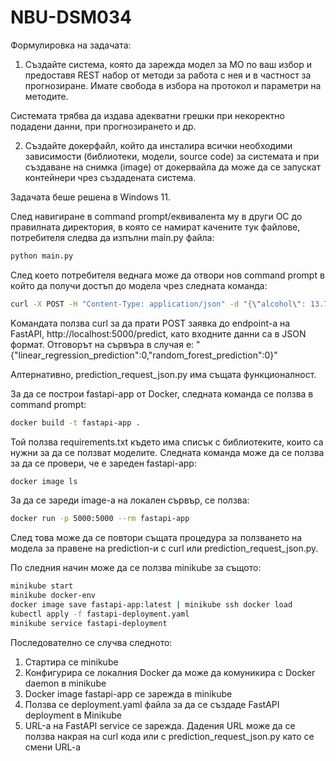# NBU-DSM034

Формулировка на задачата:
1. Създайте система, която да зарежда модел за МО по ваш избор и предоставя REST набор от методи за работа с нея и в частност за прогнозиране. Имате свобода в избора на протокол и параметри на методите.

Системата трябва да издава адекватни грешки при некоректно подадени данни, при прогнозирането и др.

2. Създайте докерфайл, който да инсталира всички необходими зависимости (библиотеки, модели, source code) за системата и при създаване на снимка (image) от докервайла да може да се запускат контейнери чрез създадената система.


Задачата беше решена в Windows 11.

След навигиране в command prompt/еквивалента му в други ОС до правилната директория, в която се намират качените тук файлове, потребителя следва да изпълни main.py файла:

``` bash
python main.py
```

След което потребителя веднага може да отвори нов command prompt в който да получи достъп до модела чрез следната команда:

``` bash
curl -X POST -H "Content-Type: application/json" -d "{\"alcohol\": 13.75, \"malic_acid\": 1.73, \"ash\": 2.41, \"alcalinity_of_ash\": 16.0, \"magnesium\": 89.0, \"total_phenols\": 2.6, \"flavanoids\": 2.76, \"nonflavanoid_phenols\": 0.29, \"proanthocyanins\": 1.81, \"color_intensity\": 5.6, \"hue\": 1.15, \"od280_od315_of_diluted_wines\": 2.9, \"proline\": 1320.0}" http://localhost:5000/predict
```

Kомандата ползва curl за да прати POST заявка до endpoint-a на FastAPI, http://localhost:5000/predict, като входните данни са в JSON формат. Отговорът на сървъра в случая е: 
"{"linear_regression_prediction":0,"random_forest_prediction":0}"

Алтернативно, prediction_request_json.py има същата функционалност.

За да се построи fastapi-app от Docker, следната команда се ползва в command prompt:
``` bash
docker build -t fastapi-app .
```
Той ползва requirements.txt където има списък с библиотеките, които са нужни за да се ползват моделите. Следната команда може да се ползва за да се провери, че е зареден fastapi-app:

``` bash
docker image ls
```

За да се зареди image-а на локален сървър, се ползва:
``` bash
docker run -p 5000:5000 --rm fastapi-app
```
След това може да се повтори същата процедура за ползването на модела за правене на prediction-и с curl или prediction_request_json.py.

По следния начин може да се ползва minikube за същото:

``` bash
minikube start
minikube docker-env
docker image save fastapi-app:latest | minikube ssh docker load
kubectl apply -f fastapi-deployment.yaml
minikube service fastapi-deployment
```
Последователно се случва следното:
1. Стартира се minikube
2. Конфигурира се локалния Docker да може да комуникира с Docker daemon в minikube 
3. Docker image fastapi-app се зарежда в minikube
4. Ползва се deployment.yaml файла за да се създаде FastAPI deployment в Minikube
5. URL-а на FastAPI service се зарежда. Дадения URL може да се ползва накрая на curl кода или с prediction_request_json.py като се смени URL-a
